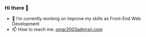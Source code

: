 ### Hi there 👋

<!--
**Mohamady1/Mohamady1** is a ✨ _special_ ✨ repository because its `README.md` (this file) appears on your GitHub profile.

Here are some ideas to get you started:-->

- 🔭 I’m currently working on improve my skills as Front-End Web Development
- 📫 How to reach me: omar2003a@msn.com

